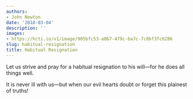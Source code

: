 ```yaml
---
authors:
- John Newton
date: '2018-03-04'
description: ''
images:
- https://hcti.io/v1/image/905bfc53-a867-479c-ba7c-7c8bf3fc6286
slug: habitual-resignation
title: Habitual Resignation
---
```


Let us strive and pray for a habitual resignation to his will—for he does all things well.

It is never ill with us—but when our evil hearts doubt or forget this plainest of truths!